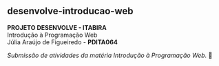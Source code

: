 ## desenvolve-introducao-web

 **PROJETO DESENVOLVE - ITABIRA**    
 Introdução à Programação Web   
 Júlia Araújo de Figueiredo - **PDITA064**  

*Submissão de atividades da matéria Introdução à Programação Web.* 🎯
